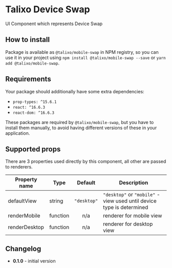 # Talixo Device Swap

UI Component which represents Device Swap

## How to install

Package is available as `@talixo/mobile-swap` in NPM registry, so you can use it in your project
using `npm install @talixo/mobile-swap --save` or `yarn add @talixo/mobile-swap`.

## Requirements

Your package should additionally have some extra dependencies:

- `prop-types: ^15.6.1`
- `react: ^16.6.3`
- `react-dom: ^16.6.3`

These packages are required by `@talixo/mobile-swap`, but you have to install them manually,
to avoid having different versions of these in your application.

## Supported props

There are 3 properties used directly by this component, all other are passed to renderers.

Property name | Type      | Default     | Description                    
--------------|-----------|:-----------:|--------------------------------
defaultView   | string    | `"desktop"` | `"desktop"` or `"mobile"` - view used until device type is determined
renderMobile  | function  | n/a         | renderer for mobile view
renderDesktop | function  | n/a         | renderer for desktop view

## Changelog

- **0.1.0** - initial version
